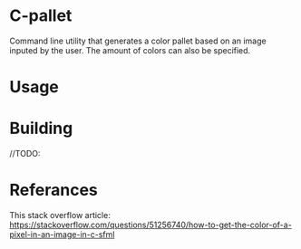 # C-pallet
Command line utility that generates a color pallet based on an image inputed by the user. The amount of colors can also be specified.

# Usage

# Building
//TODO:

# Referances

This stack overflow article:
https://stackoverflow.com/questions/51256740/how-to-get-the-color-of-a-pixel-in-an-image-in-c-sfml
